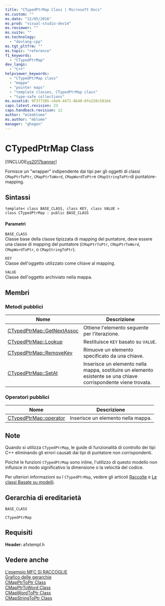 ```yaml
---
title: "CTypedPtrMap Class | Microsoft Docs"
ms.custom: ""
ms.date: "12/05/2016"
ms.prod: "visual-studio-dev14"
ms.reviewer: ""
ms.suite: ""
ms.technology: 
  - "devlang-cpp"
ms.tgt_pltfrm: ""
ms.topic: "reference"
f1_keywords: 
  - "CTypedPtrMap"
dev_langs: 
  - "C++"
helpviewer_keywords: 
  - "CTypedPtrMap class"
  - "mappe"
  - "pointer maps"
  - "template classes, CTypedPtrMap class"
  - "type-safe collections"
ms.assetid: 9f377385-c6e9-4471-8b40-8fe220c50164
caps.latest.revision: 23
caps.handback.revision: 12
author: "mikeblome"
ms.author: "mblome"
manager: "ghogen"
---
```

# CTypedPtrMap Class
[!INCLUDE[vs2017banner](../../assembler/inline/includes/vs2017banner.md)]

Fornisce un "wrapper" indipendente dai tipi per gli oggetti di classi `CMapPtrToPtr`, `CMapPtrToWord`, `CMapWordToPtr`e `CMapStringToPtr`di puntatore\- mapping.  
  
## Sintassi  
  
```  
template< class BASE_CLASS, class KEY, class VALUE >  
class CTypedPtrMap : public BASE_CLASS  
```  
  
#### Parametri  
 `BASE_CLASS`  
 Classe base della classe tipizzata di mapping del puntatore, deve essere una classe di mapping del puntatore \(`CMapPtrToPtr`, `CMapPtrToWord`, `CMapWordToPtr`, o `CMapStringToPtr`\).  
  
 `KEY`  
 Classe dell'oggetto utilizzato come chiave al mapping.  
  
 `VALUE`  
 Classe dell'oggetto archiviato nella mappa.  
  
## Membri  
  
### Metodi pubblici  
  
|Nome|Descrizione|  
|----------|-----------------|  
|[CTypedPtrMap::GetNextAssoc](../Topic/CTypedPtrMap::GetNextAssoc.md)|Ottiene l'elemento seguente per l'iterazione.|  
|[CTypedPtrMap::Lookup](../Topic/CTypedPtrMap::Lookup.md)|Restituisce `KEY` basato su `VALUE`.|  
|[CTypedPtrMap::RemoveKey](../Topic/CTypedPtrMap::RemoveKey.md)|Rimuove un elemento specificato da una chiave.|  
|[CTypedPtrMap::SetAt](../Topic/CTypedPtrMap::SetAt.md)|Inserisce un elemento nella mappa, sostituire un elemento esistente se una chiave corrispondente viene trovata.|  
  
### Operatori pubblici  
  
|Nome|Descrizione|  
|----------|-----------------|  
|[CTypedPtrMap::operator](../Topic/CTypedPtrMap::operator.md)|Inserisce un elemento nella mappa.|  
  
## Note  
 Quando si utilizza `CTypedPtrMap`, le guide di funzionalità di controllo dei tipi C\+\+ eliminando gli errori causati dai tipi di puntatore non corrispondenti.  
  
 Poiché le funzioni `CTypedPtrMap` sono inline, l'utilizzo di questo modello non influisce in modo significativo la dimensione o la velocità del codice.  
  
 Per ulteriori informazioni su l `CTypedPtrMap`, vedere gli articoli [Raccolte](../../mfc/collections.md) e [Le classi Basate su modelli](../../mfc/template-based-classes.md).  
  
## Gerarchia di ereditarietà  
 `BASE_CLASS`  
  
 `CTypedPtrMap`  
  
## Requisiti  
 **Header:** afxtempl.h  
  
## Vedere anche  
 [L'esempio MFC SI RACCOGLIE](../../top/visual-cpp-samples.md)   
 [Grafico delle gerarchie](../../mfc/hierarchy-chart.md)   
 [CMapPtrToPtr Class](../../mfc/reference/cmapptrtoptr-class.md)   
 [CMapPtrToWord Class](../../mfc/reference/cmapptrtoword-class.md)   
 [CMapWordToPtr Class](../../mfc/reference/cmapwordtoptr-class.md)   
 [CMapStringToPtr Class](../../mfc/reference/cmapstringtoptr-class.md)